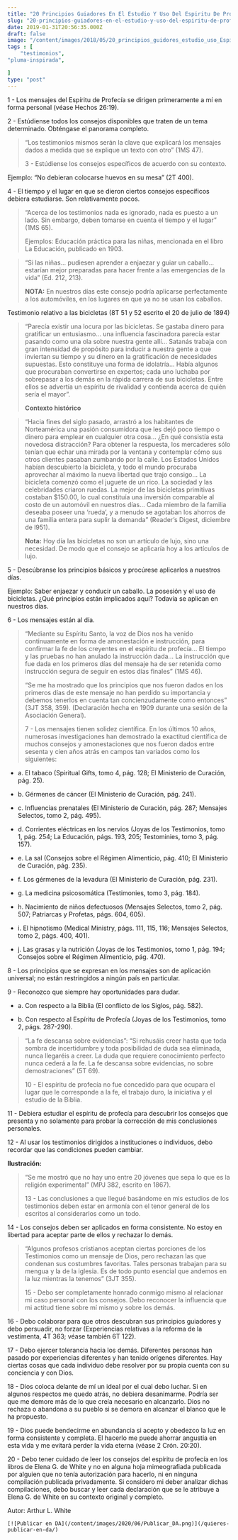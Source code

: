 ```yaml
---
title: "20 Principios Guiadores En El Estudio Y Uso Del Espiritu De Profecia"
slug: "20-principios-guiadores-en-el-estudio-y-uso-del-espiritu-de-profecia"
date: 2019-01-31T20:56:35.000Z
draft: false
image: "/content/images/2018/05/20_principios_guidores_estudio_uso_Espiritu_Profecia.png"
tags : [
    "testimonios",
"pluma-inspirada",

]
type: "post"
---
```


   1 - Los mensajes del Espíritu de Profecía se dirigen primeramente a mí en forma personal (véase Hechos 26:19).

 2 - Estúdiense todos los consejos disponibles que traten de un tema determinado. Obténgase el panorama completo.

 
>  “Los testimonios mismos serán la clave que explicará los mensajes dados a medida que se explique un texto con otro” (1MS 47).
> 
>   3 - Estúdiense los consejos específicos de acuerdo con su contexto.

 Ejemplo: “No debieran colocarse huevos en su mesa” (2T 400).

 4 - El tiempo y el lugar en que se dieron ciertos consejos específicos debiera estudiarse. Son relativamente pocos.

 
>  “Acerca de los testimonios nada es ignorado, nada es puesto a un lado. Sin embargo, deben tomarse en cuenta el tiempo y el lugar” (1MS 65).
> 
>   Ejemplos: Educación práctica para las niñas, mencionada en el libro La Educación, publicado en 1903.

 
>  “Si las niñas… pudiesen aprender a enjaezar y guiar un caballo… estarían mejor preparadas para hacer frente a las emergencias de la vida” (Ed. 212, 213).
> 
>   **NOTA:** En nuestros días este consejo podría aplicarse perfectamente a los automóviles, en los lugares en que ya no se usan los caballos.

 Testimonio relativo a las bicicletas (8T 51 y 52 escrito el 20 de julio de 1894)

 
>  “Parecía existir una locura por las bicicletas. Se gastaba dinero para gratificar un entusiasmo… una influencia fascinadora parecía estar pasando como una ola sobre nuestra gente allí… Satanás trabaja con gran intensidad de propósito para inducir a nuestra gente a que inviertan su tiempo y su dinero en la gratificación de necesidades supuestas. Esto constituye una forma de idolatría… Había algunos que procuraban convertirse en expertos; cada uno luchaba por sobrepasar a los demás en la rápida carrera de sus bicicletas. Entre ellos se advertía un espíritu de rivalidad y contienda acerca de quién sería el mayor”.
> 
>   **Contexto histórico**

 
>  “Hacia fines del siglo pasado, arrastró a los habitantes de Norteamérica una pasión consumidora que les dejó poco tiempo o dinero para emplear en cualquier otra cosa… ¿En qué consistía esta novedosa distracción? Para obtener la respuesta, los mercaderes sólo tenían que echar una mirada por la ventana y contemplar cómo sus otros clientes pasaban zumbando por la calle. Los Estados Unidos habían descubierto la bicicleta, y todo el mundo procuraba aprovechar al máximo la nueva libertad que trajo consigo… La bicicleta comenzó como el juguete de un rico. La sociedad y las celebridades criaron ruedas. La mejor de las bicicletas primitivas costaban $150.00, lo cual constituía una inversión comparable al costo de un automóvil en nuestros días… Cada miembro de la familia deseaba poseer una ‘rueda’, y a menudo se agotaban los ahorros de una familia entera para suplir la demanda” (Reader’s Digest, diciembre de l951).
> 
>   **Nota:** Hoy día las bicicletas no son un artículo de lujo, sino una necesidad. De modo que el consejo se aplicaría hoy a los artículos de lujo.

 5 - Descúbranse los principios básicos y procúrese aplicarlos a nuestros días.

 Ejemplo: Saber enjaezar y conducir un caballo. La posesión y el uso de bicicletas. ¿Qué principios están implicados aquí? Todavía se aplican en nuestros días.

 6 - Los mensajes están al día.

 
>  “Mediante su Espíritu Santo, la voz de Dios nos ha venido continuamente en forma de amonestación e instrucción, para confirmar la fe de los creyentes en el espíritu de profecía… El tiempo y las pruebas no han anulado la instrucción dada… La instrucción que fue dada en los primeros días del mensaje ha de ser retenida como instrucción segura de seguir en estos días finales” (1MS 46).
> 
>   
>  “Se me ha mostrado que los principios que nos fueron dados en los primeros días de este mensaje no han perdido su importancia y debemos tenerlos en cuenta tan concienzudamente como entonces” (3JT 358, 359). (Declaración hecha en 1909 durante una sesión de la Asociación General).
> 
>   7 - Los mensajes tienen solidez científica. En los últimos 10 años, numerosas investigaciones han demostrado la exactitud científica de muchos consejos y amonestaciones que nos fueron dados entre sesenta y cien años atrás en campos tan variados como los siguientes:

 
 *  a. El tabaco (Spiritual Gifts, tomo 4, pág. 128; El Ministerio de Curación, pág. 25).

 
 *  b. Gérmenes de cáncer (El Ministerio de Curación, pág. 241).

 
 *  c. Influencias prenatales (El Ministerio de Curación, pág. 287; Mensajes Selectos, tomo 2, pág. 495).

 
 *  d. Corrientes eléctricas en los nervios (Joyas de los Testimonios, tomo 1, pág. 254; La Educación, págs. 193, 205; Testominies, tomo 3, pág. 157).

 
 *  e. La sal (Consejos sobre el Régimen Alimenticio, pág. 410; El Ministerio de Curación, pág. 235).

 
 *  f. Los gérmenes de la levadura (El Ministerio de Curación, pág. 231).

 
 *  g. La medicina psicosomática (Testimonies, tomo 3, pág. 184).

 
 *  h. Nacimiento de niños defectuosos (Mensajes Selectos, tomo 2, pág. 507; Patriarcas y Profetas, págs. 604, 605).

 
 *  i. El hipnotismo (Medical Ministry, págs. 111, 115, 116; Mensajes Selectos, tomo 2, págs. 400, 401).

 
 *  j. Las grasas y la nutrición (Joyas de los Testimonios, tomo 1, pág. 194; Consejos sobre el Régimen Alimenticio, pág. 470).

 
 
 8 - Los principios que se expresan en los mensajes son de aplicación universal; no están restringidos a ningún país en particular.

 9 - Reconozco que siempre hay oportunidades para dudar.

 
 *  a. Con respecto a la Biblia (El conflicto de los Siglos, pág. 582).

 
 *  b. Con respecto al Espíritu de Profecía (Joyas de los Testimonios, tomo 2, págs. 287-290).

 
 
 
>  “La fe descansa sobre evidencias”: “Si rehusáis creer hasta que toda sombra de incertidumbre y toda posibilidad de duda sea eliminada, nunca llegaréis a creer. La duda que requiere conocimiento perfecto nunca cederá a la fe. La fe descansa sobre evidencias, no sobre demostraciones” (5T 69).
> 
>   10 - El espíritu de profecía no fue concedido para que ocupara el lugar que le corresponde a la fe, el trabajo duro, la iniciativa y el estudio de la Biblia.

 11 - Debiera estudiar el espíritu de profecía para descubrir los consejos que presenta y no solamente para probar la corrección de mis conclusiones personales.

 12 - Al usar los testimonios dirigidos a instituciones o individuos, debo recordar que las condiciones pueden cambiar.

 **Ilustración:**

 
>  “Se me mostró que no hay uno entre 20 jóvenes que sepa lo que es la religión experimental” (MPJ 382, escrito en 1867).
> 
>   13 - Las conclusiones a que llegué basándome en mis estudios de los testimonios deben estar en armonía con el tenor general de los escritos al considerarlos como un todo.

 14 - Los consejos deben ser aplicados en forma consistente. No estoy en libertad para aceptar parte de ellos y rechazar lo demás.

 
>  “Algunos profesos cristianos aceptan ciertas porciones de los Testimonios como un mensaje de Dios, pero rechazan las que condenan sus costumbres favoritas. Tales personas trabajan para su mengua y la de la iglesia. Es de todo punto esencial que andemos en la luz mientras la tenemos” (3JT 355).
> 
>   15 - Debo ser completamente honrado conmigo mismo al relacionar mi caso personal con los consejos. Debo reconocer la influencia que mi actitud tiene sobre mí mismo y sobre los demás.

 16 - Debo colaborar para que otros descubran sus principios guiadores y debo persuadir, no forzar (Experiencias relativas a la reforma de la vestimenta, 4T 363; véase también 6T 122).

 17 - Debo ejercer tolerancia hacia los demás. Diferentes personas han pasado por experiencias diferentes y han tenido orígenes diferentes. Hay ciertas cosas que cada individuo debe resolver por su propia cuenta con su conciencia y con Dios.

 18 - Dios coloca delante de mí un ideal por el cual debo luchar. Si en algunos respectos me quedo atrás, no debiera desanimarme. Podría ser que me demore más de lo que creía necesario en alcanzarlo. Dios no rechaza o abandona a su pueblo si se demora en alcanzar el blanco que le ha propuesto.

 19 - Dios puede bendecirme en abundancia si acepto y obedezco la luz en forma consistente y completa. El hacerlo me puede ahorrar angustia en esta vida y me evitará perder la vida eterna (véase 2 Crón. 20:20).

 20 - Debo tener cuidado de leer los consejos del espíritu de profecía en los libros de Elena G. de White y no en alguna hoja mimeografiada publicada por alguien que no tenía autorización para hacerlo, ni en ninguna compilación publicada privadamente. Si considero mi deber analizar dichas compilaciones, debo buscar y leer cada declaración que se le atribuye a Elena G. de White en su contexto original y completo.

 Autor: Arthur L. White

    [![Publicar en DA](/content/images/2020/06/Publicar_DA.png)](/quieres-publicar-en-da/) 